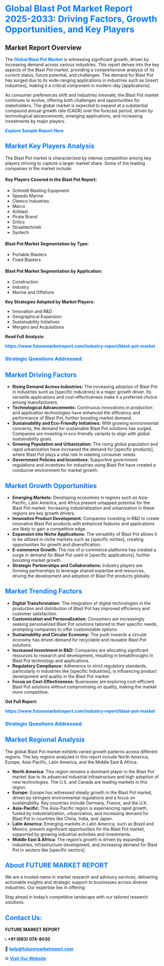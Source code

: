 <h1 style="color: #007BFF;">Global Blast Pot Market Report 2025-2033: Driving Factors, Growth Opportunities, and Key Players</h1>

<section id="overview">
<h2>Market Report Overview</h2>
<p>The <a href="https://www.futuremarketreport.com/industry-report/blast-pot-market" style="color: #007BFF; text-decoration: none;"><strong>Global Blast Pot Market</strong></a> is witnessing significant growth, driven by increasing demand across various industries. This report delves into the key aspects of the Blast Pot market, providing a comprehensive analysis of its current status, future potential, and challenges. The demand for Blast Pot has surged due to its wide-ranging applications in industries such as [insert industries], making it a critical component in modern-day [applications].</p>
<p>As consumer preferences shift and industries innovate, the Blast Pot market continues to evolve, offering both challenges and opportunities for stakeholders. The global market is expected to expand at a substantial compound annual growth rate (CAGR) over the forecast period, driven by technological advancements, emerging applications, and increasing investments by major players.</p>
</section>

<section id="overview">
<p><a href="https://www.futuremarketreport.com/request-sample/reportId=114875" style="color: #007BFF; text-decoration: none;"><strong>Explore Sample Report Here</strong></a></p>
</section>

<section id="key-players">
<h2 style="color: #007BFF;">Market Key Players Analysis</h2>
<p>The Blast Pot market is characterized by intense competition among key players striving to capture a larger market share. Some of the leading companies in the market include:</p>
<h4>Key Players Covered in the Blast Pot Report:</h4>
<ul><li>Schmidt Blasting Equipment</li><li>Speedo Marine</li><li>Clemco Industries</li><li>Marco</li><li>Airblast</li><li>Pirate Brand</li><li>Gritco</li><li>Straaltechniek</li><li>Syntech</li></ul>
<h4>Blast Pot Market Segmentation by Type:</h4>
<ul><li>Portable Blasters</li><li>Fixed Blasters</li></ul>

<h4>Blast Pot Market Segmentation by Application:</h4>
<ul><li>Construction</li><li>Industry</li><li>Marine and Offshore</li></ul>
<p><strong>Key Strategies Adopted by Market Players:</strong></p>
<ul>
<li>Innovation and R&D</li>
<li>Geographical Expansion</li>
<li>Sustainability Initiatives</li>
<li>Mergers and Acquisitions</li>
</ul>
</section>

<section>
<p><strong>Read Full Analysis: </strong></p><a href="https://www.futuremarketreport.com/industry-report/blast-pot-market" style="color: #007BFF; text-decoration: none;"><strong>https://www.futuremarketreport.com/industry-report/blast-pot-market</strong></a>
<h3 style="color: #007BFF;">Strategic Questions Addressed:</h3>
</section>

<section id="driving-factors">
<h2 style="color: #007BFF;">Market Driving Factors</h2>
<ul>
<li><strong>Rising Demand Across Industries:</strong> The increasing adoption of Blast Pot in industries such as [specific industries] is a major growth driver. Its versatile applications and cost-effectiveness make it a preferred choice among manufacturers.</li>
<li><strong>Technological Advancements:</strong> Continuous innovations in production and application technologies have enhanced the efficiency and performance of Blast Pot, further boosting market demand.</li>
<li><strong>Sustainability and Eco-Friendly Initiatives:</strong> With growing environmental concerns, the demand for sustainable Blast Pot solutions has surged. Companies are investing in eco-friendly variants to align with global sustainability goals.</li>
<li><strong>Growing Population and Urbanization:</strong> The rising global population and rapid urbanization have increased the demand for [specific products], where Blast Pot plays a vital role in meeting consumer needs.</li>
<li><strong>Government Policies and Incentives:</strong> Supportive government regulations and incentives for industries using Blast Pot have created a conducive environment for market growth.</li>
</ul>
</section>

<section id="growth-opportunities">
<h2 style="color: #007BFF;">Market Growth Opportunities</h2>
<ul>
<li><strong>Emerging Markets:</strong> Developing economies in regions such as Asia-Pacific, Latin America, and Africa present untapped potential for the Blast Pot market. Increasing industrialization and urbanization in these regions are key growth drivers.</li>
<li><strong>Innovative Product Development:</strong> Companies investing in R&D to create innovative Blast Pot products with enhanced features and applications are likely to gain a competitive edge.</li>
<li><strong>Expansion into Niche Applications:</strong> The versatility of Blast Pot allows it to be utilized in niche markets such as [specific niches], creating opportunities for growth and diversification.</li>
<li><strong>E-commerce Growth:</strong> The rise of e-commerce platforms has created a surge in demand for Blast Pot used in [specific applications], further boosting market growth.</li>
<li><strong>Strategic Partnerships and Collaborations:</strong> Industry players are forming partnerships to leverage shared expertise and resources, driving the development and adoption of Blast Pot products globally.</li>
</ul>
</section>

<section id="trending-factors">
<h2 style="color: #007BFF;">Market Trending Factors</h2>
<ul>
<li><strong>Digital Transformation:</strong> The integration of digital technologies in the production and distribution of Blast Pot has improved efficiency and customer satisfaction.</li>
<li><strong>Customization and Personalization:</strong> Consumers are increasingly seeking personalized Blast Pot solutions tailored to their specific needs, prompting companies to offer customizable options.</li>
<li><strong>Sustainability and Circular Economy:</strong> The push towards a circular economy has driven demand for recyclable and reusable Blast Pot solutions.</li>
<li><strong>Increased Investment in R&D:</strong> Companies are allocating significant resources to research and development, resulting in breakthroughs in Blast Pot technology and applications.</li>
<li><strong>Regulatory Compliance:</strong> Adherence to strict regulatory standards, particularly in industries like [specific industries], is influencing product development and quality in the Blast Pot market.</li>
<li><strong>Focus on Cost-Effectiveness:</strong> Businesses are exploring cost-efficient Blast Pot solutions without compromising on quality, making the market more competitive.</li>
</ul>
</section>

<section>
<p><strong>Get Full Report: </strong></p><a href="https://www.futuremarketreport.com/industry-report/blast-pot-market" style="color: #007BFF; text-decoration: none;"><strong>https://www.futuremarketreport.com/industry-report/blast-pot-market</strong></a>
<h3 style="color: #007BFF;">Strategic Questions Addressed:</h3>
</section>


<section id="regional-analysis">
<h2 style="color: #007BFF;">Market Regional Analysis</h2>
<p>The global Blast Pot market exhibits varied growth patterns across different regions. The key regions analyzed in this report include North America, Europe, Asia-Pacific, Latin America, and the Middle East & Africa:</p>
<ul>
<li><strong>North America:</strong> This region remains a dominant player in the Blast Pot market due to its advanced industrial infrastructure and high adoption of new technologies. The U.S. and Canada are leading markets in this region.</li>
<li><strong>Europe:</strong> Europe has witnessed steady growth in the Blast Pot market, driven by stringent environmental regulations and a focus on sustainability. Key countries include Germany, France, and the U.K.</li>
<li><strong>Asia-Pacific:</strong> The Asia-Pacific region is experiencing rapid growth, fueled by industrialization, urbanization, and increasing demand for Blast Pot in countries like China, India, and Japan.</li>
<li><strong>Latin America:</strong> Emerging markets in Latin America, such as Brazil and Mexico, present significant opportunities for the Blast Pot market, supported by growing industrial activities and investments.</li>
<li><strong>Middle East & Africa:</strong> The region’s growth is driven by expanding industries, infrastructure development, and increasing demand for Blast Pot in sectors like [specific sectors].</li>
</ul>
</section>

<footer>
<h2 style="color: #007BFF;">About FUTURE MARKET REPORT</h2>
<p>We are a trusted name in market research and advisory services, delivering actionable insights and strategic support to businesses across diverse industries. Our expertise lies in offering:</p>

<p>Stay ahead in today’s competitive landscape with our tailored research solutions.</p>

<h2 style="color: #007BFF;">Contact Us:</h2>
<p><strong>FUTURE MARKET REPORT</strong></p>
<p>📞 <strong>+91 (883) 074-8030</strong></p>
<p>📧 <strong><a href="mailto:help@futuremarketreport.com" style="color: #007BFF;">help@futuremarketreport.com</a></strong></p>
<p>🌐 <strong><a href="https://www.futuremarketreport.com/" style="color: #007BFF;">Visit Our Website</a></strong></p>
</footer>